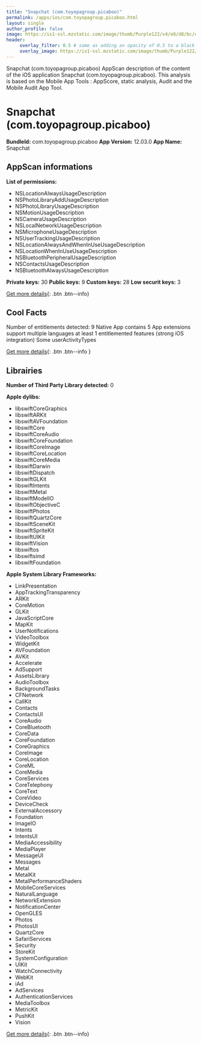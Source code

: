 ```yaml
---
title: "Snapchat (com.toyopagroup.picaboo)"
permalink: /apps/ios/com.toyopagroup.picaboo.html
layout: single
author_profile: false
image: https://is1-ssl.mzstatic.com/image/thumb/Purple122/v4/e8/d8/bc/e8d8bc36-a854-aef8-747e-15d3cc1db6e1/AppIcon-0-0-1x_U007emarketing-0-0-0-5-0-0-sRGB-0-0-0-GLES2_U002c0-512MB-85-220-0-0.png/512x512bb.jpg
header: 
     overlay_filter: 0.5 # same as adding an opacity of 0.5 to a black background
     overlay_image: https://is1-ssl.mzstatic.com/image/thumb/Purple122/v4/e8/d8/bc/e8d8bc36-a854-aef8-747e-15d3cc1db6e1/AppIcon-0-0-1x_U007emarketing-0-0-0-5-0-0-sRGB-0-0-0-GLES2_U002c0-512MB-85-220-0-0.png/512x512bb.jpg
---
```

Snapchat (com.toyopagroup.picaboo) AppScan description of the content of the iOS application Snapchat (com.toyopagroup.picaboo). This analysis is based on the Mobile App Tools : AppScore, static analysis, Audit and the Mobile Audit App Tool.

# Snapchat (com.toyopagroup.picaboo)

**BundleId:** com.toyopagroup.picaboo
**App Version:** 12.03.0
**App Name:** Snapchat


## AppScan informations 

**List of permissions:** 
- NSLocationAlwaysUsageDescription
- NSPhotoLibraryAddUsageDescription
- NSPhotoLibraryUsageDescription
- NSMotionUsageDescription
- NSCameraUsageDescription
- NSLocalNetworkUsageDescription
- NSMicrophoneUsageDescription
- NSUserTrackingUsageDescription
- NSLocationAlwaysAndWhenInUseUsageDescription
- NSLocationWhenInUseUsageDescription
- NSBluetoothPeripheralUsageDescription
- NSContactsUsageDescription
- NSBluetoothAlwaysUsageDescription
  
  
**Private keys:** 30
**Public keys:** 9
**Custom keys:** 28
**Low securit keys:** 3
  
[Get more details](/pricing.html){: .btn .btn--info}

## Cool Facts

Number of entitlements detected: 9
Native App
contains 5 App extensions
support multiple languages
at least 1 entitlemented features (strong iOS integration)
Some userActivityTypes
  
[Get more details](/pricing.html){: .btn .btn--info }

## Librairies 
**Number of Third Party Library detected:** 0


**Apple dylibs:**
- libswiftCoreGraphics
- libswiftARKit
- libswiftAVFoundation
- libswiftCore
- libswiftCoreAudio
- libswiftCoreFoundation
- libswiftCoreImage
- libswiftCoreLocation
- libswiftCoreMedia
- libswiftDarwin
- libswiftDispatch
- libswiftGLKit
- libswiftIntents
- libswiftMetal
- libswiftModelIO
- libswiftObjectiveC
- libswiftPhotos
- libswiftQuartzCore
- libswiftSceneKit
- libswiftSpriteKit
- libswiftUIKit
- libswiftVision
- libswiftos
- libswiftsimd
- libswiftFoundation


**Apple System Library Frameworks:**
- LinkPresentation
- AppTrackingTransparency
- ARKit
- CoreMotion
- GLKit
- JavaScriptCore
- MapKit
- UserNotifications
- VideoToolbox
- WidgetKit
- AVFoundation
- AVKit
- Accelerate
- AdSupport
- AssetsLibrary
- AudioToolbox
- BackgroundTasks
- CFNetwork
- CallKit
- Contacts
- ContactsUI
- CoreAudio
- CoreBluetooth
- CoreData
- CoreFoundation
- CoreGraphics
- CoreImage
- CoreLocation
- CoreML
- CoreMedia
- CoreServices
- CoreTelephony
- CoreText
- CoreVideo
- DeviceCheck
- ExternalAccessory
- Foundation
- ImageIO
- Intents
- IntentsUI
- MediaAccessibility
- MediaPlayer
- MessageUI
- Messages
- Metal
- MetalKit
- MetalPerformanceShaders
- MobileCoreServices
- NaturalLanguage
- NetworkExtension
- NotificationCenter
- OpenGLES
- Photos
- PhotosUI
- QuartzCore
- SafariServices
- Security
- StoreKit
- SystemConfiguration
- UIKit
- WatchConnectivity
- WebKit
- iAd
- AdServices
- AuthenticationServices
- MediaToolbox
- MetricKit
- PushKit
- Vision


  
[Get more details](/pricing.html){: .btn .btn--info}

